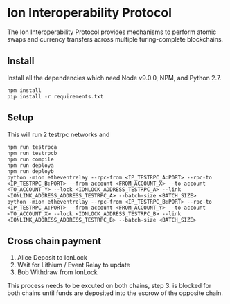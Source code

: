 # Ion Interoperability Protocol

The Ion Interoperability Protocol provides mechanisms to perform atomic swaps and currency transfers across
multiple turing-complete blockchains.

## Install

Install all the dependencies which need Node v9.0.0, NPM, and Python 2.7.

```
npm install
pip install -r requirements.txt
```

## Setup

This will run 2 testrpc networks and 

```
npm run testrpca
npm run testrpcb
npm run compile
npm run deploya
npm run deployb
python -mion etheventrelay --rpc-from <IP_TESTRPC_A:PORT> --rpc-to <IP_TESTRPC_B:PORT> --from-account <FROM_ACCOUNT_X> --to-account <TO_ACCOUNT_Y> --lock <IONLOCK_ADDRESS_TESTRPC_A> --link <IONLINK_ADDRESS_ADDRESS_TESTRPC_A> --batch-size <BATCH_SIZE>
python -mion etheventrelay --rpc-from <IP_TESTRPC_B:PORT> --rpc-to <IP_TESTRPC_A:PORT> --from-account <FROM_ACCOUNT_Y> --to-account <TO_ACCOUNT_X> --lock <IONLOCK_ADDRESS_TESTRPC_B> --link <IONLINK_ADDRESS_ADDRESS_TESTRPC_B> --batch-size <BATCH_SIZE>
```

## Cross chain payment

1. Alice Deposit to IonLock
2. Wait for Lithium / Event Relay to update 
3. Bob Withdraw from IonLock

This process needs to be excuted on both chains, step 3. is blocked for both chains until funds are deposited into the escrow of the opposite chain.
